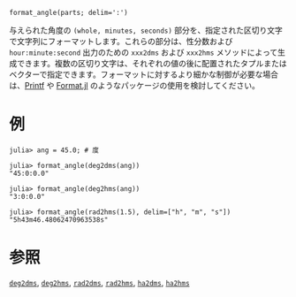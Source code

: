 ```
format_angle(parts; delim=':')
```

与えられた角度の `(whole, minutes, seconds)` 部分を、指定された区切り文字で文字列にフォーマットします。これらの部分は、性分数および `hour:minute:second` 出力のための `xxx2dms` および `xxx2hms` メソッドによって生成できます。複数の区切り文字は、それぞれの値の後に配置されたタプルまたはベクターで指定できます。フォーマットに対するより細かな制御が必要な場合は、[Printf](https://docs.julialang.org/en/v1/stdlib/Printf/) や [Format.jl](https://github.com/JuliaString/Format.jl) のようなパッケージの使用を検討してください。

# 例

```jldoctest
julia> ang = 45.0; # 度

julia> format_angle(deg2dms(ang))
"45:0:0.0"

julia> format_angle(deg2hms(ang))
"3:0:0.0"

julia> format_angle(rad2hms(1.5), delim=["h", "m", "s"])
"5h43m46.48062470963538s"
```

# 参照

[`deg2dms`](@ref), [`deg2hms`](@ref), [`rad2dms`](@ref), [`rad2hms`](@ref), [`ha2dms`](@ref), [`ha2hms`](@ref)
